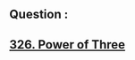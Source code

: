 ## Question : 
<h2> <a href="https://leetcode.com/problems/power-of-three/">326. Power of Three</a>
